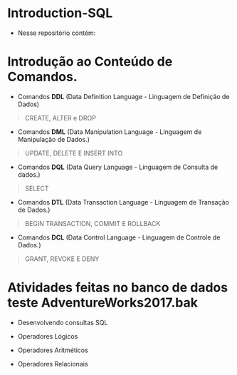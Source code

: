 # Introduction-SQL

- Nesse repositório contém:

# Introdução ao Conteúdo de Comandos.

- Comandos **DDL** (Data Definition Language - Linguagem de Definição de Dados)
>CREATE, ALTER e DROP

- Comandos **DML** (Data Manipulation Language - Linguagem de Manipulação de Dados.)
>UPDATE, DELETE E INSERT INTO

- Comandos **DQL** (Data Query Language - Linguagem de Consulta de dados.)
>SELECT

- Comandos **DTL** (Data Transaction Language - Linguagem de Transação de Dados.)
>BEGIN TRANSACTION, COMMIT E ROLLBACK

- Comandos **DCL** (Data Control Language - Linguagem de Controle de Dados.)
>GRANT, REVOKE E DENY

# Atividades feitas no banco de dados teste AdventureWorks2017.bak 

- Desenvolvendo consultas SQL

- Operadores Lógicos

- Operadores Aritméticos

- Operadores Relacionais


